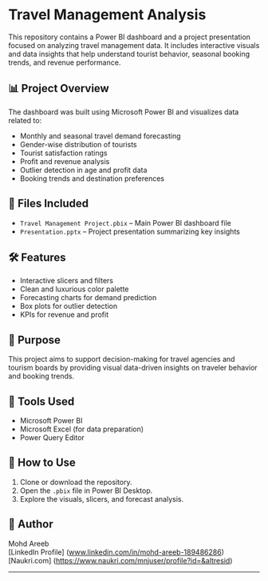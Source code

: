 # Travel Management Analysis

This repository contains a Power BI dashboard and a project presentation focused on analyzing travel management data. It includes interactive visuals and data insights that help understand tourist behavior, seasonal booking trends, and revenue performance.

## 📊 Project Overview

The dashboard was built using Microsoft Power BI and visualizes data related to:

- Monthly and seasonal travel demand forecasting
- Gender-wise distribution of tourists
- Tourist satisfaction ratings
- Profit and revenue analysis
- Outlier detection in age and profit data
- Booking trends and destination preferences

## 📁 Files Included

- `Travel Management Project.pbix` – Main Power BI dashboard file
- `Presentation.pptx` – Project presentation summarizing key insights

## 🛠 Features

- Interactive slicers and filters
- Clean and luxurious color palette
- Forecasting charts for demand prediction
- Box plots for outlier detection
- KPIs for revenue and profit

## 📌 Purpose

This project aims to support decision-making for travel agencies and tourism boards by providing visual data-driven insights on traveler behavior and booking trends.

## 🚀 Tools Used

- Microsoft Power BI
- Microsoft Excel (for data preparation)
- Power Query Editor

## 📎 How to Use

1. Clone or download the repository.
2. Open the `.pbix` file in Power BI Desktop.
3. Explore the visuals, slicers, and forecast analysis.

## 📝 Author

Mohd Areeb  
[LinkedIn Profile] (www.linkedin.com/in/mohd-areeb-189486286)
[Naukri.com] (https://www.naukri.com/mnjuser/profile?id=&altresid) 

---

